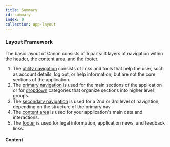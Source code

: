 ```yaml
---
title: Summary
id: summary
index: 0
collection: app-layout
---
```

<div class="row">
  <div class="col-md-3">
    <h3>Layout Framework</h3>
    <p>The basic layout of Canon consists of 5 parts: 3 layers of navigation within the <a href="#header-&-navigation">header</a>, the <a href="#content-area">content area</a>, and the <a href="#footer">footer</a>.</p>
    <ol>
      <li>The <a href="#header-&-navigation">utility navigation</a> consists of links and tools that help the user, such as account details, log out, or help information, but are not the core sections of the application.</li>
      <li>The <a href="#header-&-navigation">primary navigation</a> is used for the main sections of the application or for <a href="/ui-components/#dropdowns">dropdown</a> categories that organize sections into higher level groups.</li>
      <li>The <a href="#header-&-navigation">secondary navigation</a> is used for a 2nd or 3rd level of navigation, depending on the structure of the primary nav.</li>
      <li>The <a href="#content-area">content area</a> is used for your application's main data and interactions.</li>
      <li>The <a href="#footer">footer</a> is used for legal information, application news, and feedback links.</li>
    </ol>
  </div>
  <div class="col-md-9">
    <h4>Content</h4>
  </div>
</div>
